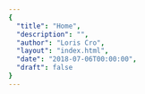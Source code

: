 ```yaml
---
{
  "title": "Home",
  "description": "",
  "author": "Loris Cro",
  "layout": "index.html",
  "date": "2018-07-06T00:00:00",
  "draft": false
}
---
```

